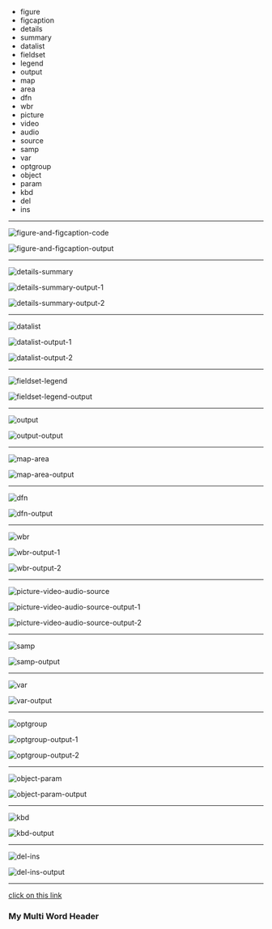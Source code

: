 - figure
- figcaption
- details
- summary
- datalist
- fieldset
- legend
- output
- map
- area
- dfn
- wbr
- picture
- video
- audio
- source
- samp
- var
- optgroup
- object
- param
- kbd
- del
- ins

<hr />

![figure-and-figcaption-code](https://github.com/workLokeshVishwakarma/learning-notes/assets/121422811/239616f9-b7e5-4379-aa57-e0977d9ee419)

![figure-and-figcaption-output](https://github.com/workLokeshVishwakarma/learning-notes/assets/121422811/50f0a898-71e1-4286-b7d2-5d8dc5fc4970)

<hr />

![details-summary](https://github.com/workLokeshVishwakarma/learning-notes/assets/121422811/3749ce05-82e2-4d25-a2bd-5c08c360d879)

![details-summary-output-1](https://github.com/workLokeshVishwakarma/learning-notes/assets/121422811/7c15d8a5-b0b5-495c-bd90-2ad522097a7f)

![details-summary-output-2](https://github.com/workLokeshVishwakarma/learning-notes/assets/121422811/622dee9e-b912-4040-bba1-8e70eae6bd54)

<hr />

![datalist](https://github.com/workLokeshVishwakarma/learning-notes/assets/121422811/5d420299-315d-4215-a8b4-11bc1aae9117)

![datalist-output-1](https://github.com/workLokeshVishwakarma/learning-notes/assets/121422811/064c65f0-40bd-41c0-bab5-600ea600890d)

![datalist-output-2](https://github.com/workLokeshVishwakarma/learning-notes/assets/121422811/bbc43cdf-2996-4bf7-b99a-096b734c82ec)

<hr />

![fieldset-legend](https://github.com/workLokeshVishwakarma/learning-notes/assets/121422811/75fa06c5-d6a7-4eb4-abda-ef1eb7dc6771)

![fieldset-legend-output](https://github.com/workLokeshVishwakarma/learning-notes/assets/121422811/1e4e4b96-118b-4fee-91d1-cf0e562c7471)

<hr />

![output](https://github.com/workLokeshVishwakarma/learning-notes/assets/121422811/8e110f7c-557f-4803-8aab-ee25d32c05ac)

![output-output](https://github.com/workLokeshVishwakarma/learning-notes/assets/121422811/8dc3a311-150b-4269-b1b4-da2431bc1e94)

<hr />

![map-area](https://github.com/workLokeshVishwakarma/learning-notes/assets/121422811/8e0cc382-da1b-412b-9e55-3366b6cabba5)

![map-area-output](https://github.com/workLokeshVishwakarma/learning-notes/assets/121422811/78ca1608-8e11-479f-a824-260f16ea5e72)

<hr />

![dfn](https://github.com/workLokeshVishwakarma/learning-notes/assets/121422811/906dae56-1509-4b41-a24d-a20f04eaff94)

![dfn-output](https://github.com/workLokeshVishwakarma/learning-notes/assets/121422811/c9921342-02a6-4844-890f-7dd459da8f30)

<hr />

![wbr](https://github.com/workLokeshVishwakarma/learning-notes/assets/121422811/bc07edc9-de51-4532-b497-aed10e3ed748)

![wbr-output-1](https://github.com/workLokeshVishwakarma/learning-notes/assets/121422811/89832dec-4549-432d-8b9e-19f61017a7bb)

![wbr-output-2](https://github.com/workLokeshVishwakarma/learning-notes/assets/121422811/c20e9a18-533f-4264-a3ba-b6c133bb8774)

<hr />

![picture-video-audio-source](https://github.com/workLokeshVishwakarma/learning-notes/assets/121422811/09121bf4-f44f-48ff-b6b7-0bc876d6f6ba)

![picture-video-audio-source-output-1](https://github.com/workLokeshVishwakarma/learning-notes/assets/121422811/e2bb9877-3962-42ef-9b08-f9daa9060e61)

![picture-video-audio-source-output-2](https://github.com/workLokeshVishwakarma/learning-notes/assets/121422811/27deb0c9-e065-46c6-b2e0-9d73cfa51ee7)

<hr />

![samp](https://github.com/workLokeshVishwakarma/learning-notes/assets/121422811/ec0a0306-771b-4493-9aaa-effc8a80ba75)

![samp-output](https://github.com/workLokeshVishwakarma/learning-notes/assets/121422811/d02d18db-e508-40c1-a751-fb99b7988fd4)

<hr />

![var](https://github.com/workLokeshVishwakarma/learning-notes/assets/121422811/b9c15989-5725-44c0-9731-3a7ff440062f)

![var-output](https://github.com/workLokeshVishwakarma/learning-notes/assets/121422811/641f4494-0eda-43f4-91e1-55ab8e9409e3)

<hr />

![optgroup](https://github.com/workLokeshVishwakarma/learning-notes/assets/121422811/f7672818-a4bb-4b2e-9277-57fc74fca886)

![optgroup-output-1](https://github.com/workLokeshVishwakarma/learning-notes/assets/121422811/7c6f40fa-ca7a-40dd-b3c5-877e0806c835)

![optgroup-output-2](https://github.com/workLokeshVishwakarma/learning-notes/assets/121422811/770cdad3-2d18-4f96-9615-fee78d8050e4)

<hr />

![object-param](https://github.com/workLokeshVishwakarma/learning-notes/assets/121422811/b5b013b4-4943-489a-9383-9077e8b3d22f)

![object-param-output](https://github.com/workLokeshVishwakarma/learning-notes/assets/121422811/8943bd09-3aab-42dc-b630-dde4b52a52e6)

<hr />

![kbd](https://github.com/workLokeshVishwakarma/learning-notes/assets/121422811/ceeb988a-52dc-4610-b87a-eacc2817f87d)

![kbd-output](https://github.com/workLokeshVishwakarma/learning-notes/assets/121422811/368e71c4-ac56-489f-bb85-162c0879fe72)

<hr />

![del-ins](https://github.com/workLokeshVishwakarma/learning-notes/assets/121422811/bd728e8a-6075-41c0-8ff8-5bc3736e7de8)

![del-ins-output](https://github.com/workLokeshVishwakarma/learning-notes/assets/121422811/29039a89-a24e-4d8d-88c4-f5611aa932cd)

<hr />

[click on this link](#my-multi-word-header)

### My Multi Word Header
